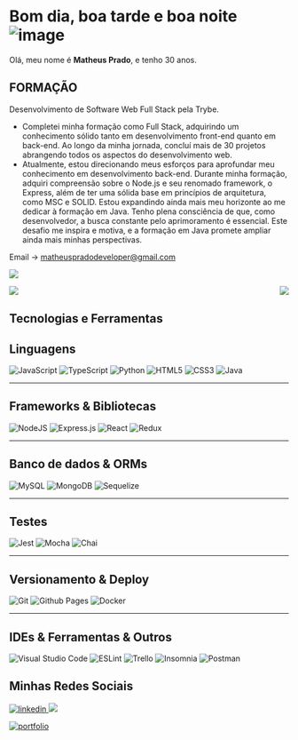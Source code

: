 
# Bom dia, boa tarde e boa noite ![image](https://github.com/matheusPrado007/matheusPrado007/assets/108843111/447ffd08-715e-4518-b906-eecc97d0c05f)

 <p>
 Olá, meu nome é <strong>Matheus Prado</strong>, e tenho 30 anos.<br/>
 </p>
 
 ## FORMAÇÃO

Desenvolvimento de Software Web Full Stack pela Trybe.
 - Completei minha formação como Full Stack, adquirindo um conhecimento sólido tanto em desenvolvimento front-end quanto em back-end. Ao longo da minha jornada, concluí mais de 30 projetos abrangendo todos os aspectos do desenvolvimento web.
 - Atualmente, estou direcionando meus esforços para aprofundar meu conhecimento em desenvolvimento back-end. Durante minha formação, adquiri compreensão sobre o Node.js e seu renomado framework, o Express, além de ter uma sólida base em princípios de arquitetura, como MSC e SOLID. Estou expandindo ainda mais meu horizonte ao me dedicar à formação em Java. Tenho plena consciência de que, como desenvolvedor, a busca constante pelo aprimoramento é essencial. Este desafio me inspira e motiva, e a formação em Java promete ampliar ainda mais minhas perspectivas.
  
 
Email -> matheuspradodeveloper@gmail.com

![](https://visitor-badge.laobi.icu/badge?page_id=matheusPrado007.matheusPrado007)

<div>
  <a href="https://github.com/matheusPrado007/github-readme-stats">
    <img align="left" src="https://github-readme-stats.vercel.app/api/top-langs/?username=matheusPrado007" />
  </a>
  <a href="https://github.com/matheusPrado007/github-readme-stats">
    <img align="right" src="https://github-readme-stats.vercel.app/api?username=matheusPrado007&show_icons=true&theme=tokyonight" />
  </a>
</div>

<br clear="both" />

## Tecnologias e Ferramentas
## Linguagens
![JavaScript](https://img.shields.io/badge/javascript-%23323330.svg?style=for-the-badge&logo=javascript&logoColor=%23F7DF1E) ![TypeScript](https://img.shields.io/badge/typescript-%23007ACC.svg?style=for-the-badge&logo=typescript&logoColor=white) ![Python](https://img.shields.io/badge/python-3670A0?style=for-the-badge&logo=python&logoColor=ffdd54) ![HTML5](https://img.shields.io/badge/html5-%23E34F26.svg?style=for-the-badge&logo=html5&logoColor=white) ![CSS3](https://img.shields.io/badge/css3-%231572B6.svg?style=for-the-badge&logo=css3&logoColor=white) ![Java](https://img.shields.io/badge/java-%23323330.svg?style=for-the-badge&logo=javat&logoColor=%23F7DF1E)

----
## Frameworks & Bibliotecas
![NodeJS](https://img.shields.io/badge/node.js-6DA55F?style=for-the-badge&logo=node.js&logoColor=white) ![Express.js](https://img.shields.io/badge/express.js-%23404d59.svg?style=for-the-badge&logo=express&logoColor=%2361DAFB) ![React](https://img.shields.io/badge/react-%2320232a.svg?style=for-the-badge&logo=react&logoColor=%2361DAFB) ![Redux](https://img.shields.io/badge/redux-%23593d88.svg?style=for-the-badge&logo=redux&logoColor=white)

---
## Banco de dados & ORMs
![MySQL](https://img.shields.io/badge/mysql-%2300f.svg?style=for-the-badge&logo=mysql&logoColor=white) ![MongoDB](https://img.shields.io/badge/MongoDB-%234ea94b.svg?style=for-the-badge&logo=mongodb&logoColor=white) ![Sequelize](https://img.shields.io/badge/Sequelize-52B0E7?style=for-the-badge&logo=Sequelize&logoColor=white) 

----
## Testes
![Jest](https://img.shields.io/badge/-jest-%23C21325?style=for-the-badge&logo=jest&logoColor=white) ![Mocha](https://img.shields.io/badge/-mocha-%238D6748?style=for-the-badge&logo=mocha&logoColor=white) ![Chai](https://img.shields.io/badge/-chai-%23E5E5E5?style=for-the-badge&logo=chai&logoColor=853232) 

---
## Versionamento & Deploy

![Git](https://img.shields.io/badge/git-%23F05033.svg?style=for-the-badge&logo=git&logoColor=white) ![Github Pages](https://img.shields.io/badge/github%20pages-121013?style=for-the-badge&logo=github&logoColor=white) ![Docker](https://img.shields.io/badge/docker-%230db7ed.svg?style=for-the-badge&logo=docker&logoColor=white) 

---
## IDEs & Ferramentas & Outros

![Visual Studio Code](https://img.shields.io/badge/VS%20Code-0078d7.svg?style=for-the-badge&logo=visual-studio-code&logoColor=white) ![ESLint](https://img.shields.io/badge/ESLint-4B3263?style=for-the-badge&logo=eslint&logoColor=white) ![Trello](https://img.shields.io/badge/Trello-%23026AA7.svg?style=for-the-badge&logo=Trello&logoColor=white) ![Insomnia](https://img.shields.io/badge/Insomnia-black?style=for-the-badge&logo=insomnia&logoColor=5849BE) ![Postman](https://img.shields.io/badge/Postman-FF6C37?style=for-the-badge&logo=postman&logoColor=white) 
  </div>

## Minhas Redes Sociais
<div>
<a href = "https://www.linkedin.com/in/matheus--prado/">
<img alt = "linkedin" src = "https://img.shields.io/badge/LinkedIn-0077B5?style=for-the-badge&logo=linkedin&logoColor=white">
</a>
  <a href="mailto:matheuspradodeveloper@gmail.com">
 <img src="https://img.shields.io/badge/Gmail-D14836?style=for-the-badge&logo=gmail&logoColor=white" target="_blank">
 </a>

[![portfolio](https://img.shields.io/badge/my_portfolio-000?style=for-the-badge&logo=ko-fi&logoColor=white)](https://matheusprado007.github.io//)
 
</div>




